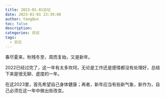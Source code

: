 ```yaml
---
title: 2023-01-01日记
date: 2023-01-01 23:39:08
author: YangQun
toc: false
description:
categories: 日记
tags:
  - 日记
---
```


春尽夏来，秋残冬至，周而复始，又是新年。

2022已经过完了，这一年有太多坎坷，无论是工作还是感情都没有处理好，总结下来是很无聊、虚度的一年。

在这2023里，首先希望自己身体健康；再者，新年应当有些新气象，新作为，自己必须在这一年中做出些改变。

